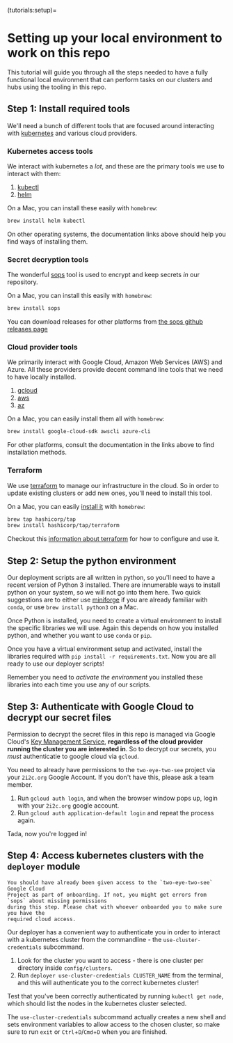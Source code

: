 (tutorials:setup)=
# Setting up your local environment to work on this repo

This tutorial will guide you through all the steps needed to have a fully
functional local environment that can perform tasks on our clusters and hubs
using the tooling in this repo.

## Step 1: Install required tools

We'll need a bunch of different tools that are focused around interacting
with [kubernetes](https://kubernetes.io) and various cloud providers.

### Kubernetes access tools

We interact with kubernetes a *lot*, and these are the primary tools we use
to interact with them:

1. [kubectl](https://kubernetes.io/docs/tasks/tools/install-kubectl/)
2. [helm](https://helm.sh/)

On a Mac, you can install these easily with `homebrew`:

```bash
brew install helm kubectl
```

On other operating systems, the documentation links above should help you find
ways of installing them.

### Secret decryption tools

The wonderful [sops](https://github.com/mozilla/sops/) tool is used to encrypt and
keep secrets *in* our repository.

On a Mac, you can install this easily with `homebrew`:

```bash
brew install sops
```

You can download releases for other platforms from [the sops github releases page](https://github.com/mozilla/sops/releases)

### Cloud provider tools

We primarily interact with Google Cloud, Amazon Web Services (AWS) and Azure.
All these providers provide decent command line tools that we need to have locally
installed.

1. [gcloud](https://cloud.google.com/sdk)
2. [aws](https://docs.aws.amazon.com/cli/latest/userguide/getting-started-install.html)
3. [az](https://docs.microsoft.com/en-us/cli/azure/install-azure-cli)

On a Mac, you can easily install them all with `homebrew`:

```bash
brew install google-cloud-sdk awscli azure-cli
```

For other platforms, consult the documentation in the links above to find
installation methods.

### Terraform

We use [terraform](https://www.terraform.io/) to manage our infrastructure in the cloud.
So in order to update existing clusters or add new ones, you'll need to install this tool.

On a Mac, you can easily [install it](https://learn.hashicorp.com/tutorials/terraform/install-cli#install-terraform) with `homebrew`:

```bash
brew tap hashicorp/tap
brew install hashicorp/tap/terraform
```

Checkout this [information about terraform](topic:terraform) for how to configure and use it.

## Step 2: Setup the python environment

Our deployment scripts are all written in python, so you'll need to have a recent
version of Python 3 installed. There are innumerable ways to install python on your
system, so we will not go into them here. Two quick suggestions are to either use
[miniforge](https://github.com/conda-forge/miniforge) if you are already familiar with
`conda`, or use `brew install python3` on a Mac.

Once Python is installed, you need to create a virtual environment to install the specific
libraries we will use. Again this depends on how you installed python, and whether you
want to use `conda` or `pip`.

Once you have a virtual environment setup and activated, install the libraries
required with `pip install -r requirements.txt`. Now you are all ready to use our deployer
scripts!

Remember you need to *activate the environment* you installed these libraries into each
time you use any of our scripts.

## Step 3: Authenticate with Google Cloud to decrypt our secret files

Permission to decrypt the secret files in this repo is managed via
Google Cloud's [Key Management Service](https://cloud.google.com/security-key-management),
**regardless of the cloud provider running the cluster you are interested in**.
So to decrypt our secrets, you *must* authenticatie to google cloud via `gcloud`.

You need to already have permissions to the `two-eye-two-see` project via
your `2i2c.org` Google Account. If you don't have this, please ask a team member.

1. Run `gcloud auth login`, and when the browser window pops up, login with
   your `2i2c.org` google account.
2. Run `gcloud auth application-default login` and repeat the process again.

Tada, now you're logged in!

## Step 4: Access kubernetes clusters with the `deployer` module

```{note}
You should have already been given access to the `two-eye-two-see` Google Cloud
Project as part of onboarding. If not, you might get errors from `sops` about missing permissions
during this step. Please chat with whoever onboarded you to make sure you have the
required cloud access.
```

Our deployer has a convenient way to authenticate you in order
to interact with a kubernetes cluster from the commandline - the `use-cluster-credentials`
subcommand.

1. Look for the cluster you want to access - there is one cluster per directory inside
   `config/clusters`.
2. Run `deployer use-cluster-credentials CLUSTER_NAME` from the terminal, and this will authenticate you
   to the correct kubernetes cluster!

Test that you've been correctly authenticated by running `kubectl get node`, which should list the nodes in the
kubernetes cluster selected.

The `use-cluster-credentials` subcommand actually creates a new shell and sets environment variables to allow access to the chosen cluster, so make sure to run `exit` or `Ctrl`+`D`/`Cmd`+`D` when you are finished.

